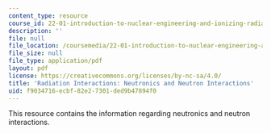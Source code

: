```yaml
---
content_type: resource
course_id: 22-01-introduction-to-nuclear-engineering-and-ionizing-radiation-fall-2015
description: ''
file: null
file_location: /coursemedia/22-01-introduction-to-nuclear-engineering-and-ionizing-radiation-fall-2015/f9034716ecbf82e27301ded9b47894f0_MIT22_01F15_lec17.pdf
file_size: null
file_type: application/pdf
layout: pdf
license: https://creativecommons.org/licenses/by-nc-sa/4.0/
title: 'Radiation Interactions: Neutronics and Neutron Interactions'
uid: f9034716-ecbf-82e2-7301-ded9b47894f0
---
```

This resource contains the information regarding neutronics and neutron interactions.